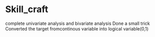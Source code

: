 # Skill_craft
complete univariate analysis and bivariate analysis
Done a small trick Converted the target fromcontinous variable into logical variable(0,1)
